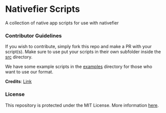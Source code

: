# Nativefier Scripts
A collection of native app scripts for use with nativefier

### Contributor Guidelines

If you wish to contribute, simply fork this repo and make a PR with your script(s). Make sure to use put your scripts in their own subfolder inside the [src][src] directory.

We have some example scripts in the [examples][examples] directory for those who want to use our format.

**Credits**: [Link][credits]
### License
This repository is protected under the MIT License. More information [here][LICENSE].


[LICENSE]: ./LICENSE
[credits]: https://tbr-development.github.io/Nativefier-Scripts
[examples]: ./examples
[src]: ./src
